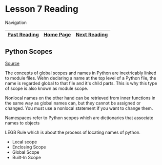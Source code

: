 # Lesson 7 Reading

Navigation

| [Past Reading](../Read-05/README.md) | [Home Page](../README.md) | [Next Reading](../Read-08/README.md) |
| ------------ | --------- | ------------ |

## Python Scopes

[Source](https://realpython.com/python-scope-legb-rule/)

The concepts of global scopes and names in Python are inextricably linked to module files. Wehn declaring a name at the top level of a Python file, the name is regarded global to that file and it's child parts. This is why this type of scope is also known as module scope.

Nonlocal names on the other hand can be retrieved from inner functions in the same way as global names can, but they cannot be assigned or changed. You must use a nonlocal statement if you want to change them.

Namespaces refer to Python scopes which are dictionaries that associate names to objects

LEGB Rule which is about the process of locating names of python.

- Local scope
- Enclosing Scope
- Global Scope
- Built-In Scope

